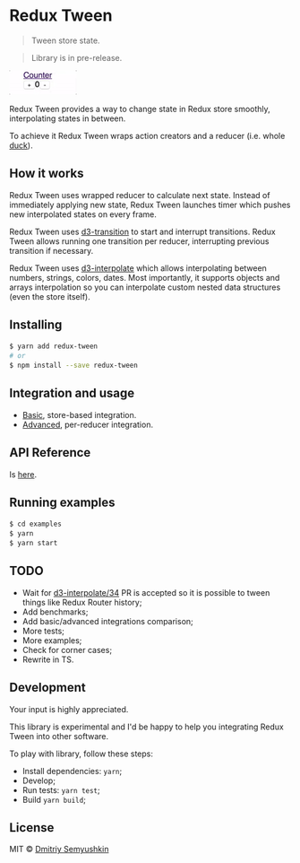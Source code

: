 # Redux Tween

> Tween store state.

> Library is in pre-release.

<img src="https://raw.githubusercontent.com/devgru/redux-tween/master/counter.gif" alt="Counter Demo" width="120">

Redux Tween provides a way to change state in Redux store smoothly, interpolating states in between.

To achieve it Redux Tween wraps action creators and a reducer (i.e. whole [duck](https://github.com/erikras/ducks-modular-redux)).

## How it works

Redux Tween uses wrapped reducer to calculate next state. Instead of immediately applying new state, Redux Tween launches timer which pushes new interpolated states on every frame.

Redux Tween uses [d3-transition](https://github.com/d3/d3-transition) to start and interrupt transitions. Redux Tween allows running one transition per reducer, interrupting previous transition if necessary.

Redux Tween uses [d3-interpolate](https://github.com/d3/d3-interpolate) which allows interpolating between numbers, strings, colors, dates. Most importantly, it supports objects and arrays interpolation so you can interpolate custom nested data structures (even the store itself).

## Installing

```sh
$ yarn add redux-tween
# or
$ npm install --save redux-tween
```

## Integration and usage

- [Basic](./docs/BASIC.md), store-based integration.
- [Advanced](./docs/ADVANCED.md), per-reducer integration.


## API Reference

Is [here](./docs/API.md).

## Running examples

```sh
$ cd examples
$ yarn
$ yarn start
```

## TODO

- Wait for [d3-interpolate/34](https://github.com/d3/d3-interpolate/pull/34) PR is accepted so it is possible to tween things like Redux Router history;
- Add benchmarks;
- Add basic/advanced integrations comparison;
- More tests;
- More examples;
- Check for corner cases;
- Rewrite in TS.

## Development

Your input is highly appreciated.

This library is experimental and I'd be happy to help you integrating Redux Tween into other software.

To play with library, follow these steps:

* Install dependencies: `yarn`;
* Develop;
* Run tests: `yarn test`;
* Build `yarn build`;

## License

MIT © [Dmitriy Semyushkin](https://devg.ru)
